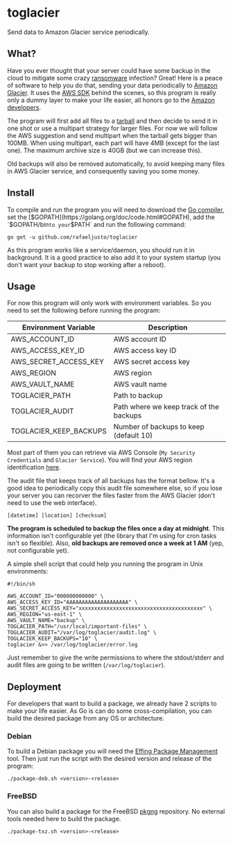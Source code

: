 # toglacier
Send data to Amazon Glacier service periodically.

## What?

Have you ever thought that your server could have some backup in the cloud to
mitigate some crazy [ransomware](https://en.wikipedia.org/wiki/Ransomware)
infection? Great! Here is a peace of software to help you do that, sending your
data periodically to [Amazon Glacier](https://aws.amazon.com/glacier/). It uses
the [AWS SDK](https://aws.amazon.com/sdk-for-go/) behind the scenes, so this
program is really only a dummy layer to make your life easier, all honors go to
the [Amazon developers](https://github.com/orgs/aws/people).

The program will first add all files to a
[tarball](https://en.wikipedia.org/wiki/Tar_(computing)) and then decide to send
it in one shot or use a multipart strategy for larger files. For now we will
follow the AWS suggestion and send multipart when the tarball gets bigger than
100MB. When using multipart, each part will have 4MB (except for the last one).
The maximum archive size is 40GB (but we can increase this).

Old backups will also be removed automatically, to avoid keeping many files in
AWS Glacier service, and consequently saving you some money.

## Install

To compile and run the program you will need to download the [Go
compiler](https://golang.org/dl/), set the
[$GOPATH](https://golang.org/doc/code.html#GOPATH), add the `$GOPATH/bin` to
your `$PATH` and run the following command:

```
go get -u github.com/rafaeljusto/toglacier
```

As this program works like a service/daemon, you should run it in background. It
is a good practice to also add it to your system startup (you don't want your
backup to stop working after a reboot).

## Usage

For now this program will only work with environment variables. So you need to
set the following before running the program:

| Environment Variable   | Description                             |
| ---------------------- | --------------------------------------- |
| AWS_ACCOUNT_ID         | AWS account ID                          |
| AWS_ACCESS_KEY_ID      | AWS access key ID                       |
| AWS_SECRET_ACCESS_KEY  | AWS secret access key                   |
| AWS_REGION             | AWS region                              |
| AWS_VAULT_NAME         | AWS vault name                          |
| TOGLACIER_PATH         | Path to backup                          |
| TOGLACIER_AUDIT        | Path where we keep track of the backups |
| TOGLACIER_KEEP_BACKUPS | Number of backups to keep (default 10)  |

Most part of them you can retrieve via AWS Console (`My Security Credentials`
and `Glacier Service`). You will find your AWS region identification
[here](http://docs.aws.amazon.com/general/latest/gr/rande.html#glacier_region).

The audit file that keeps track of all backups has the format bellow. It's a
good idea to periodically copy this audit file somewhere else, so if you lose
your server you can recorver the files faster from the AWS Glacier (don't need
to use the web interface).

    [datetime] [location] [checksum]

**The program is scheduled to backup the files once a day at midnight**. This
information isn't configurable yet (the library that I'm using for cron tasks
isn't so flexible). Also, **old backups are removed once a week at 1 AM** (yep,
not configurable yet).

A simple shell script that could help you running the program in Unix
environments:

```shell
#!/bin/sh

AWS_ACCOUNT_ID="000000000000" \
AWS_ACCESS_KEY_ID="AAAAAAAAAAAAAAAAAAAA" \
AWS_SECRET_ACCESS_KEY="xxxxxxxxxxxxxxxxxxxxxxxxxxxxxxxxxxxxxxxx" \
AWS_REGION="us-east-1" \
AWS_VAULT_NAME="backup" \
TOGLACIER_PATH="/usr/local/important-files" \
TOGLACIER_AUDIT="/var/log/toglacier/audit.log" \
TOGLACIER_KEEP_BACKUPS="10" \
toglacier &>> /var/log/toglacier/error.log
```

Just remember to give the write permissions to where the stdout/stderr and audit
files are going to be written (`/var/log/toglacier`).

## Deployment

For developers that want to build a package, we already have 2 scripts to make
your life easier. As Go is can do some cross-compilation, you can build the
desired package from any OS or architecture.

### Debian

To build a Debian package you will need the [Effing Package
Management](https://github.com/jordansissel/fpm/wiki) tool. Then just run the
script with the desired version and release of the program:

    ./package-deb.sh <version>-<release>

### FreeBSD

You can also build a package for the FreeBSD
[pkgng](https://wiki.freebsd.org/pkgng) repository. No external tools needed
here to build the package.

    ./package-txz.sh <version>-<release>